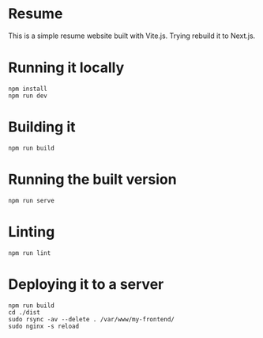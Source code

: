 # Resume
This is a simple resume website built with Vite.js.
Trying rebuild it to Next.js.

# Running it locally
```shell
npm install
npm run dev
```

# Building it
```shell
npm run build
```

# Running the built version
```shell
npm run serve
```

# Linting
```shell
npm run lint
```

# Deploying it to a server
```shell
npm run build
cd ./dist
sudo rsync -av --delete . /var/www/my-frontend/
sudo nginx -s reload
```
